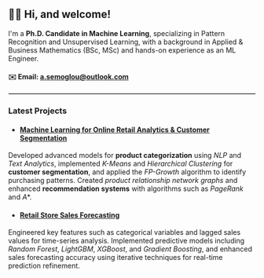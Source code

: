 ## 👋🏻 Hi, and welcome!

I'm a **Ph.D. Candidate in Machine Learning**, specializing in Pattern Recognition and Unsupervised Learning, with a background in Applied & Business Mathematics (BSc, MSc) and hands-on experience as an ML Engineer.

#### ✉️ Email: [a.semoglou@outlook.com](mailto:a.semoglou@outlook.com)

<hr style="border: 1px solid #ccc;">

### Latest Projects

- #### [Machine Learning for Online Retail Analytics & Customer Segmentation](https://github.com/semoglou/Machine-Learning-Customer-Segmentation)
Developed advanced models for **product categorization** using *NLP* and *Text Analytics*, implemented *K-Means* and *Hierarchical Clustering* for **customer segmentation**, and applied the *FP-Growth* algorithm to identify purchasing patterns. Created *product relationship network graphs* and enhanced **recommendation systems** with algorithms such as *PageRank* and *A**.

- #### [Retail Store Sales Forecasting](https://github.com/semoglou/Retail-Store-Sales-Forecasting)
Engineered key features such as categorical variables and lagged sales values for time-series analysis. Implemented predictive models including *Random Forest*, *LightGBM*, *XGBoost*, and *Gradient Boosting*, and enhanced sales forecasting accuracy using iterative techniques for real-time prediction refinement.

